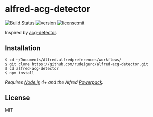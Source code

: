 # alfred-acg-detector
[![Build Status](https://travis-ci.org/rudeigerc/alfred-acg-detector.svg?branch=master)](https://travis-ci.org/rudeigerc/alfred-acg-detector)
[![version](https://img.shields.io/badge/version-0.1.0-blue.svg)](https://github.com/rudeigerc/alfred-acg-detector)
[![license:mit](https://img.shields.io/badge/license-mit-blue.svg)](https://opensource.org/licenses/MIT)

Inspired by [acg-detector](https://github.com/dyweb/acg-detector).

## Installation

```
$ cd ~/Documents/Alfred.alfredpreferences/workflows/
$ git clone https://github.com/rudeigerc/alfred-acg-detector.git
$ cd alfred-acg-detector
$ npm install
```

*Requires [Node.js](https://nodejs.org) 4+ and the Alfred [Powerpack](https://www.alfredapp.com/powerpack/).*

## License

MIT

